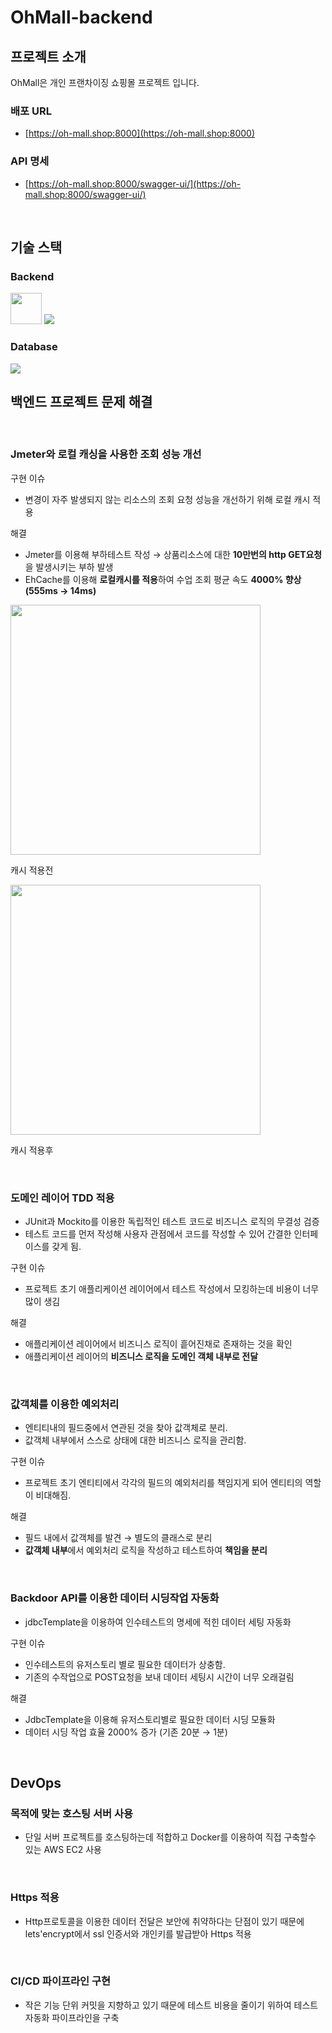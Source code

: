 # OhMall-backend

## 프로젝트 소개
OhMall은 개인 프랜차이징 쇼핑몰 프로젝트 입니다.

### 배포 URL

- [https://oh-mall.shop:8000](https://oh-mall.shop:8000)

### API 명세

- [https://oh-mall.shop:8000/swagger-ui/](https://oh-mall.shop:8000/swagger-ui/)

<br>

## 기술 스택
### Backend
<img width="50px" src="https://img.shields.io/badge/java-007396?style=for-the-badge&logo=java&logoColor=white"></a>
<img src="https://img.shields.io/badge/spring-6DB33F?style=for-the-badge&logo=spring&logoColor=white">

### Database
<img src="https://img.shields.io/badge/PostgreSQL-4169E1?style=for-the-badge&logo=postgreSQL&logoColor=white"/>
<br>

## 백엔드 프로젝트 문제 해결

<br>

### Jmeter와 로컬 캐싱을 사용한 조회 성능 개선

구현 이슈

- 변경이 자주 발생되지 않는 리소스의 조회 요청 성능을 개선하기 위해 로컬 캐시 적용

해결

- Jmeter를 이용해 부하테스트 작성 → 상품리소스에 대한 **10만번의 http GET요청**을 발생시키는 부하 발생
- EhCache를 이용해 **로컬캐시를 적용**하여 수업 조회 평균 속도 **4000% 향상(555ms → 14ms)**

<img style="width:400px" src="https://github.com/OHJINSEONG/oh-mall-backend/assets/107606892/86cbe8c6-b7b3-4f89-a215-2269356845ab">

캐시 적용전

<img style="width:400px" src="https://github.com/OHJINSEONG/oh-mall-backend/assets/107606892/eedbd25d-5de3-42ec-adcb-1fc55afca2fc">

캐시 적용후

<br>

### 도메인 레이어 TDD 적용

- JUnit과 Mockito를 이용한 독립적인 테스트 코드로 비즈니스 로직의 무결성 검증
- 테스트 코드를 먼저 작성해 사용자 관점에서 코드를 작성할 수 있어 간결한 인터페이스를 갖게 됨.

구현 이슈

- 프로젝트 초기 애플리케이션 레이어에서 테스트 작성에서 모킹하는데 비용이 너무 많이 생김

해결

- 애플리케이션 레이어에서 비즈니스 로직이 흩어진채로 존재하는 것을 확인
- 애플리케이션 레이어의 **비즈니스 로직을 도메인 객체 내부로 전달**

<br>



### 값객체를 이용한 예외처리

- 엔티티내의 필드중에서 연관된 것을 찾아 값객체로 분리.
- 값객체 내부에서 스스로 상태에 대한 비즈니스 로직을 관리함.

구현 이슈

- 프로젝트 초기 엔티티에서 각각의 필드의 예외처리를 책임지게 되어 엔티티의 역할이 비대해짐.

해결

- 필드 내에서 값객체를 발견 → 별도의 클래스로 분리
- **값객체 내부**에서 예외처리 로직을 작성하고 테스트하여 **책임을 분리**

<br>



### Backdoor API를 이용한 데이터 시딩작업 자동화

- jdbcTemplate을 이용하여 인수테스트의 명세에 적힌 데이터 세팅 자동화

구현 이슈

- 인수테스트의 유저스토리 별로 필요한 데이터가 상충함.
- 기존의 수작업으로 POST요청을 보내 데이터 세팅시 시간이 너무 오래걸림

해결

- JdbcTemplate을 이용해 유저스토리별로 필요한 데이터 시딩 모듈화
- 데이터 시딩 작업 효율 2000% 증가 (기존 20분 → 1분)

<br>



## DevOps

### 목적에 맞는 호스팅 서버 사용

- 단일 서버 프로젝트를 호스팅하는데 적합하고 Docker를 이용하여 직접 구축할수 있는 AWS EC2 사용

<br>



### Https 적용

- Http프로토콜을 이용한 데이터 전달은 보안에 취약하다는 단점이 있기 때문에 lets'encrypt에서 ssl 인증서와 개인키를 발급받아 Https 적용

<br>



### CI/CD 파이프라인 구현

- 작은 기능 단위 커밋을 지향하고 있기 때문에 테스트 비용을 줄이기 위하여 테스트 자동화 파이프라인을 구축

